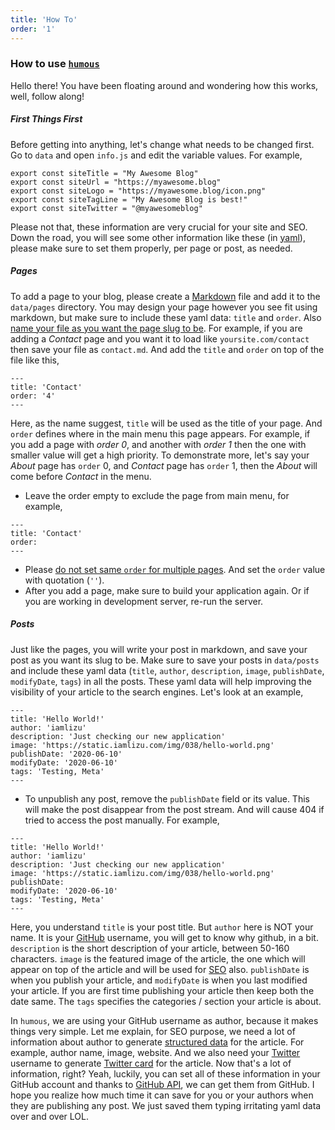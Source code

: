 ```yaml
---
title: 'How To'
order: '1'
---
```

### How to use [`humous`](https://humous.iamlizu.com/)
Hello there! You have been floating around and wondering how this works, well, follow along!

##### First Things First
Before getting into anything, let's change what needs to be changed first. Go to `data` and open `info.js` and edit the variable values. For example,

```
export const siteTitle = "My Awesome Blog"
export const siteUrl = "https://myawesome.blog"
export const siteLogo = "https://myawesome.blog/icon.png"
export const siteTagLine = "My Awesome Blog is best!"
export const siteTwitter = "@myawesomeblog"
```

Please not that, these information are very crucial for your site and SEO. Down the road, you will see some other information like these (in [yaml](https://yaml.org/)), please make sure to set them properly, per page or post, as needed.

##### Pages
To add a page to your blog, please create a [Markdown](https://en.wikipedia.org/wiki/Markdown) file and add it to the `data/pages` directory. You may design your page however you see fit using markdown, but make sure to include these yaml data: `title` and `order`. Also <u>name your file as you want the page slug to be</u>. For example, if you are adding a _Contact_ page and you want it to load like `yoursite.com/contact` then save your file as `contact.md`. And add the `title` and `order` on top of the file like this,  
```
---
title: 'Contact'
order: '4'
---
```
Here, as the name suggest, `title` will be used as the title of your page. And `order` defines where in the main menu this page appears. For example, if you add a page with _order 0_, and another with _order 1_ then the one with smaller value will get a high priority. To demonstrate more, let's say your _About_ page has `order` 0, and _Contact_ page has `order` 1, then the _About_ will come before _Contact_ in the menu.  

* Leave the order empty to exclude the page from main menu, for example,
```
---
title: 'Contact'
order: 
---
```

* Please <u>do not set same `order` for multiple pages</u>. And set the `order` value with quotation (`''`).  
* After you add a page, make sure to build your application again. Or if you are working in development server, re-run the server.  

##### Posts
Just like the pages, you will write your post in markdown, and save your post as you want its slug to be. Make sure to save your posts in `data/posts` and include these yaml data (`title`, `author`, `description`, `image`, `publishDate`, `modifyDate`, `tags`) in all the posts. These yaml data will help improving the visibility of your article to the search engines. Let's look at an example,

```
---
title: 'Hello World!'
author: 'iamlizu'
description: 'Just checking our new application'
image: 'https://static.iamlizu.com/img/038/hello-world.png'
publishDate: '2020-06-10'
modifyDate: '2020-06-10'
tags: 'Testing, Meta'
---
```

* To unpublish any post, remove the `publishDate` field or its value. This will make the post disappear from the post stream. And will cause 404 if tried to access the post manually. For example,
```
---
title: 'Hello World!'
author: 'iamlizu'
description: 'Just checking our new application'
image: 'https://static.iamlizu.com/img/038/hello-world.png'
publishDate: 
modifyDate: '2020-06-10'
tags: 'Testing, Meta'
---
```
Here, you understand `title` is your post title. But `author` here is NOT your name. It is your [GitHub](https://github.com) username, you will get to know why github, in a bit. `description` is the short description of your article, between 50-160 characters. `image` is the featured image of the article, the one which will appear on top of the article and will be used for [SEO](https://en.wikipedia.org/wiki/Search_engine_optimization) also. `publishDate` is when you publish your article, and `modifyDate` is when you last modified your article. If you are first time publishing your article then keep both the date same. The `tags` specifies the categories / section your article is about.  

In `humous`, we are using your GitHub username as author, because it makes things very simple. Let me explain, for SEO purpose, we need a lot of information about author to generate [structured data](https://developers.google.com/search/docs/guides/intro-structured-data) for the article. For example, author name, image, website. And we also need your [Twitter](https://twitter.com) username to generate [Twitter card](https://developer.twitter.com/en/docs/tweets/optimize-with-cards/overview/abouts-cards) for the article. Now that's a lot of information, right? Yeah, luckily, you can set all of these information in your GitHub account and thanks to [GitHub API](https://developer.github.com/v3/), we can get them from GitHub. I hope you realize how much time it can save for you or your authors when they are publishing any post. We just saved them typing irritating yaml data over and over LOL.